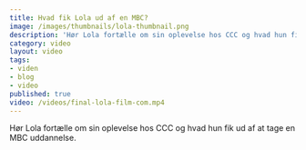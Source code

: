 ```yaml
---
title: Hvad fik Lola ud af en MBC?
image: /images/thumbnails/lola-thumbnail.png
description: 'Hør Lola fortælle om sin oplevelse hos CCC og hvad hun fik ud af at tage en MBC uddannelse.'
category: video
layout: video
tags:
- viden
- blog
- video
published: true
video: /videos/final-lola-film-com.mp4
---
```


Hør Lola fortælle om sin oplevelse hos CCC og hvad hun fik ud af at tage en MBC uddannelse.
